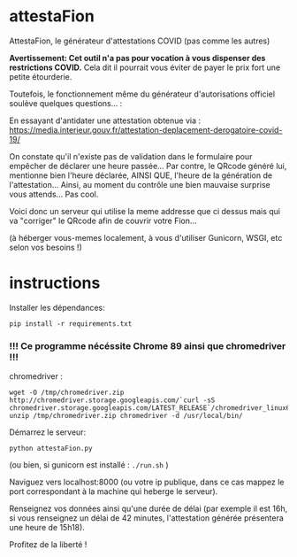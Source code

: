 # attestaFion
AttestaFion, le générateur d'attestations COVID (pas comme les autres)

**Avertissement: Cet outil n'a pas pour vocation à vous dispenser des restrictions COVID.**
Cela dit il pourrait vous éviter de payer le prix fort une petite étourderie.

Toutefois, le fonctionnement même du générateur d'autorisations officiel soulève quelques questions... :

En essayant d'antidater une attestation obtenue via :
https://media.interieur.gouv.fr/attestation-deplacement-derogatoire-covid-19/

On constate qu'il n'existe pas de validation dans le formulaire pour empêcher de déclarer une heure passée...
Par contre, le QRcode généré lui, mentionne bien l'heure déclarée, AINSI QUE, l'heure de la génération de l'attestation...
Ainsi, au moment du contrôle une bien mauvaise surprise vous attends... Pas cool.

Voici donc un serveur qui utilise la meme addresse que ci dessus mais qui va "corriger" le QRcode afin de couvrir votre Fion...

(à héberger vous-memes localement, à vous d'utiliser Gunicorn, WSGI, etc selon vos besoins !)

# instructions
Installer les dépendances:
```
pip install -r requirements.txt
```
### !!! Ce programme nécéssite Chrome 89 ainsi que chromedriver !!!
chromedriver :
```
wget -O /tmp/chromedriver.zip http://chromedriver.storage.googleapis.com/`curl -sS chromedriver.storage.googleapis.com/LATEST_RELEASE`/chromedriver_linux64.zip
unzip /tmp/chromedriver.zip chromedriver -d /usr/local/bin/
```

Démarrez le serveur:
```
python attestaFion.py
```
(ou bien, si gunicorn est installé : ```./run.sh``` )

Naviguez vers localhost:8000 (ou votre ip publique, dans ce cas mappez le port correspondant à la machine qui heberge le serveur).

Renseignez vos données ainsi qu'une durée de délai (par exemple il est 16h, si vous renseignez un délai de 42 minutes, l'attestation générée présentera une heure de 15h18).

Profitez de la liberté !